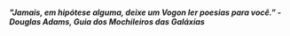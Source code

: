 ##### "Jamais, em hipótese alguma, deixe um Vogon ler poesias para você.” - Douglas Adams, Guia dos Mochileiros das Galáxias
